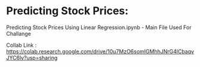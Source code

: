 # Predicting Stock Prices:

Predicting Stock Prices Using Linear Regression.ipynb - Main File Used For Challange 

Collab Link : https://colab.research.google.com/drive/10u7MzO6somIGMhhJNrG4lCbaqvJYC6lv?usp=sharing
